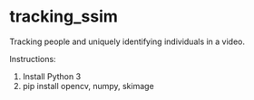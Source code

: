 # tracking_ssim
Tracking people and uniquely identifying individuals in a video.

Instructions: 
  1) Install Python 3
  2) pip install opencv, numpy, skimage

